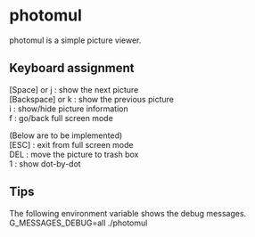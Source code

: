 photomul
========

photomul is a simple picture viewer.

Keyboard assignment
-------------------
[Space] or j     : show the next picture  
[Backspace] or k : show the previous picture  
i                : show/hide picture information  
f                : go/back full screen mode  

(Below are to be implemented)  
[ESC]       : exit from full screen mode  
DEL         : move the picture to trash box  
1           : show dot-by-dot  

Tips
----
The following environment variable shows the debug messages.  
G_MESSAGES_DEBUG=all ./photomul
